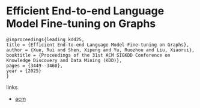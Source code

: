 # Efficient End-to-end Language Model Fine-tuning on Graphs

```
@inproceedings{leading_kdd25,
title = {Efficient End-to-end Language Model Fine-tuning on Graphs},
author = {Xue, Rui and Shen, Xipeng and Yu, Ruozhou and Liu, Xiaorui},
booktitle = {Proceedings of the 31st ACM SIGKDD Conference on Knowledge Discovery and Data Mining (KDD)},
pages = {3449--3460},
year = {2025}
}
```

links
- [acm](https://dl.acm.org/doi/10.1145/3711896.3736922)
